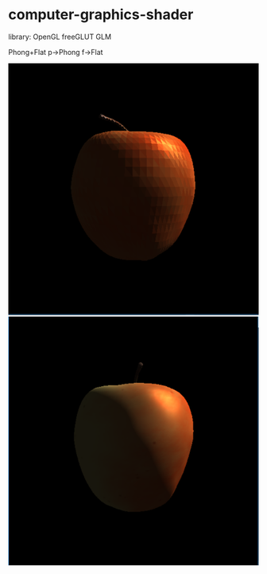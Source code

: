 # computer-graphics-shader
library:
OpenGL
freeGLUT
GLM

Phong+Flat
p->Phong
f->Flat

![image](https://raw.githubusercontent.com/frank83413/computer-graphics-hw-shader/master/img/flat.PNG)  
![image](https://raw.githubusercontent.com/frank83413/computer-graphics-hw-shader/master/img/phong.PNG)  
